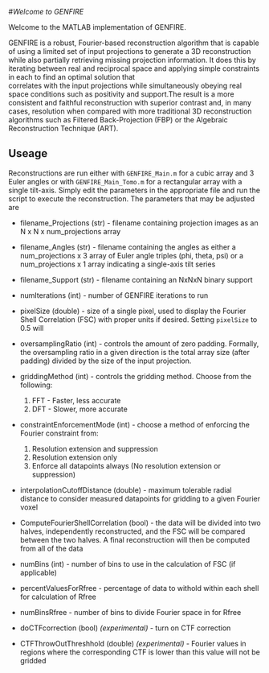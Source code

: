 #_Welcome to GENFIRE_

Welcome to the MATLAB implementation of GENFIRE. 


GENFIRE is a robust, Fourier-based reconstruction algorithm that is
capable of using a limited set of input projections to generate a 3D reconstruction
while also partially retrieving missing projection information. It does this by iterating 
between real and reciprocal space and applying simple constraints in each to find an optimal solution that  
correlates with the input projections while simultaneously obeying real space conditions
such as positivity and support.The result is a more consistent and faithful reconstruction with superior contrast and, in many cases, resolution when
compared with more traditional 3D reconstruction algorithms such as Filtered Back-Projection (FBP) or the Algebraic Reconstruction Technique (ART).  

## Useage
Reconstructions are run either with `GENFIRE_Main.m` for a cubic array and 3 Euler angles or with `GENFIRE_Main_Tomo.m` for a rectangular array with a single tilt-axis. Simply edit the parameters in the appropriate file and run the script to execute the reconstruction. The parameters that may be adjusted are

* filename_Projections (str) - filename containing projection images as an N x N x num\_projections array

* filename_Angles (str) - filename containing the angles as either a num\_projections x 3 array of Euler angle triples (phi, theta, psi) or a num\_projections x 1 array indicating a single-axis tilt series
* filename_Support (str) - filename containing an NxNxN binary support
* numIterations (int) - number of GENFIRE iterations to run
* pixelSize (double) - size of a single pixel, used to display the Fourier Shell Correlation (FSC) with proper units if desired. Setting `pixelSize` to 0.5 will 
* oversamplingRatio (int) - controls the amount of zero padding. Formally, the oversampling ratio in a given direction is the total array size (after padding) divided by the size of the input projection.
* griddingMethod (int) - controls the gridding method. Choose from the following:
	1. FFT - Faster, less accurate
	2. DFT - Slower, more accurate
* constraintEnforcementMode (int) - choose a method of enforcing the Fourier constraint from:
	1. Resolution extension and suppression
	2. Resolution extension only
	3. Enforce all datapoints always (No resolution extension or suppression)
* interpolationCutoffDistance (double) - maximum tolerable radial distance to consider measured datapoints for gridding to a given Fourier voxel

* ComputeFourierShellCorrelation (bool) - the data will be divided into two halves, independently reconstructed, and the FSC will be compared between the two halves. A final reconstruction will then be computed from all of the data 
* numBins (int) - number of bins to use in the calculation of FSC (if applicable)  
* percentValuesForRfree - percentage of data to withold within each shell for calculation of Rfree
* numBinsRfree - number of bins to divide Fourier space in for Rfree
* doCTFcorrection (bool) *(experimental)* - turn on CTF correction
* CTFThrowOutThreshhold (double) *(experimental)* - Fourier values in regions where the corresponding CTF is lower than this value will not be gridded
